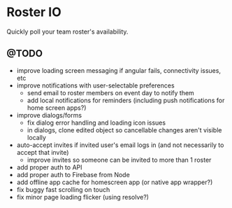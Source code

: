 Roster IO
========================

Quickly poll your team roster's availability.


## @TODO

- improve loading screen messaging if angular fails, connectivity issues, etc
- improve notifications with user-selectable preferences
	- send email to roster members on event day to notify them
	- add local notifications for reminders (including push notifications for home screen apps?)
- improve dialogs/forms
	- fix dialog error handling and loading icon issues
	- in dialogs, clone edited object so cancellable changes aren't visible locally
- auto-accept invites if invited user's email logs in (and not necessarily to accept that invite)
	- improve invites so someone can be invited to more than 1 roster
- add proper auth to API
- add proper auth to Firebase from Node
- add offline app cache for homescreen app (or native app wrapper?)
- fix buggy fast scrolling on touch
- fix minor page loading flicker (using resolve?)